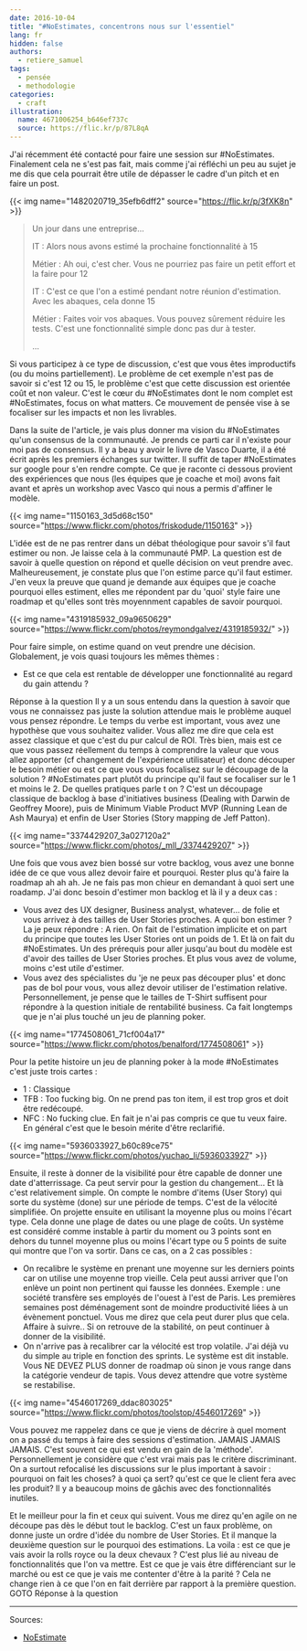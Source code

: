 ```yaml
---
date: 2016-10-04
title: "#NoEstimates, concentrons nous sur l'essentiel"
lang: fr
hidden: false
authors:
  - retiere_samuel
tags:
  - pensée
  - methodologie
categories:
  - craft
illustration:
  name: 4671006254_b646ef737c
  source: https://flic.kr/p/87L8qA
---
```


J'ai récemment été contacté pour faire une session sur #NoEstimates. Finalement cela ne s'est pas fait, mais comme j'ai réfléchi un peu au sujet je me dis que cela pourrait être utile de dépasser le cadre d'un pitch et en faire un post.

{{< img name="1482020719_35efb6dff2" source="https://flic.kr/p/3fXK8n" >}}

> Un jour dans une entreprise...
>
> IT
> : Alors nous avons estimé la prochaine fonctionnalité à 15
>
> Métier
> : Ah oui, c'est cher. Vous ne pourriez pas faire un petit effort et la faire pour 12
>
> IT
> : C'est ce que l'on a estimé pendant notre réunion d'estimation. Avec les abaques, cela donne 15
>
> Métier
> : Faites voir vos abaques. Vous pouvez sûrement réduire les tests. C'est une fonctionnalité simple donc pas dur à tester.
>
> ...

Si vous participez à ce type de discussion, c'est que vous êtes improductifs (ou du moins partiellement). Le problème de cet exemple n'est pas de savoir si c'est 12 ou 15, le problème c'est que cette discussion est orientée coût et non valeur. C'est le cœur du #NoEstimates dont le nom complet est #NoEstimates, focus on what matters. Ce mouvement de pensée vise à se focaliser sur les impacts et non les livrables.

Dans la suite de l'article, je vais plus donner ma vision du #NoEstimates qu'un consensus de la communauté. Je prends ce parti car il n'existe pour moi pas de consensus. Il y a beau y avoir le livre de Vasco Duarte, il a été écrit après les premiers échanges sur twitter. Il suffit de taper #NoEstimates sur google pour s'en rendre compte. Ce que je raconte ci dessous provient des expériences que nous (les équipes que je coache et moi) avons fait avant et après un workshop avec Vasco qui nous a permis d'affiner le modèle.

{{< img name="1150163_3d5d68c150" source="https://www.flickr.com/photos/friskodude/1150163" >}}

L'idée est de ne pas rentrer dans un débat théologique pour savoir s'il faut estimer ou non. Je laisse cela à la communauté PMP. La question est de savoir à quelle question on répond et quelle décision on veut prendre avec. Malheureusement, je constate plus que l'on estime parce qu'il faut estimer. J'en veux la preuve que quand je demande aux équipes que je coache pourquoi elles estiment, elles me répondent par du 'quoi' style faire une roadmap et qu'elles sont très moyennment capables de savoir pourquoi.

{{< img name="4319185932_09a9650629" source="https://www.flickr.com/photos/reymondgalvez/4319185932/" >}}

Pour faire simple, on estime quand on veut prendre une décision. Globalement, je vois quasi toujours les mêmes thèmes :
- Est ce que cela est rentable de développer une fonctionnalité au regard du gain attendu ?

Réponse à la question
Il y a un sous entendu dans la question à savoir que vous ne connaissez pas juste la solution attendue mais le problème auquel vous pensez répondre. Le temps du verbe est important, vous avez une hypothèse que vous souhaitez valider. Vous allez me dire que cela est assez classique et que c'est du pur calcul de ROI. Très bien, mais est ce que vous passez réellement du temps à comprendre la valeur que vous allez apporter (cf changement de l'expérience utilisateur) et donc découper le besoin métier ou est ce que vous vous focalisez sur le découpage de la solution ? #NoEstimates part plutôt du principe qu'il faut se focaliser sur le 1 et moins le 2. De quelles pratiques parle t on ? C'est un découpage classique de backlog à base d'initiatives business (Dealing with Darwin de Geoffrey Moore), puis de Minimum Viable Product MVP (Running Lean de Ash Maurya) et enfin de User Stories (Story mapping de Jeff Patton).

{{< img name="3374429207_3a027120a2" source="https://www.flickr.com/photos/_mll_/3374429207" >}}

Une fois que vous avez bien bossé sur votre backlog, vous avez une bonne idée de ce que vous allez devoir faire et pourquoi. Rester plus qu'à faire la roadmap ah ah ah. Je ne fais pas mon chieur en demandant à quoi sert une roadamp. J'ai donc besoin d'estimer mon backlog et là il y a deux cas :

- Vous avez des UX designer, Business analyst, whatever... de folie et vous arrivez à des tailles de User Stories proches. A quoi bon estimer ? La je peux répondre : A rien. On fait de l'estimation implicite et on part du principe que toutes les User Stories ont un poids de 1. Et là on fait du #NoEstimates. Un des prérequis pour aller jusqu'au bout du modèle est d'avoir des tailles de User Stories proches. Et plus vous avez de volume, moins c'est utile d'estimer.
- Vous avez des spécialistes du 'je ne peux pas découper plus' et donc pas de bol pour vous, vous allez devoir utiliser de l'estimation relative. Personnellement, je pense que le tailles de T-Shirt suffisent pour répondre à la question initiale de rentabilité business. Ca fait longtemps que je n'ai plus touché un jeu de planning poker.

{{< img name="1774508061_71cf004a17" source="https://www.flickr.com/photos/benalford/1774508061" >}}

Pour la petite histoire un jeu de planning poker à la mode #NoEstimates c'est juste trois cartes :

- 1 : Classique
- TFB : Too fucking big. On ne prend pas ton item, il est trop gros et doit être redécoupé.
- NFC : No fucking clue. En fait je n'ai pas compris ce que tu veux faire. En général c'est que le besoin mérite d'être reclarifié.

{{< img name="5936033927_b60c89ce75" source="https://www.flickr.com/photos/yuchao_li/5936033927" >}}

Ensuite, il reste à donner de la visibilité pour être capable de donner une date d'atterrissage. Ca peut servir pour la gestion du changement... Et là c'est relativement simple. On compte le nombre d'items (User Story) qui sorte du système (done) sur une période de temps. C'est de la vélocité simplifiée. On projette ensuite en utilisant la moyenne plus ou moins l'écart type. Cela donne une plage de dates ou une plage de coûts. Un système est considéré comme instable à partir du moment ou 3 points sont en dehors du tunnel moyenne plus ou moins l'écart type ou 5 points de suite qui montre que l'on va sortir. Dans ce cas, on a 2 cas possibles :

- On recalibre le système en prenant une moyenne sur les derniers points car on utilise une moyenne trop vieille. Cela peut aussi arriver que l'on enlève un point non pertinent qui fausse les données. Exemple : une société transfère ses employés de l'ouest à l'est de Paris. Les premières semaines post déménagement sont de moindre productivité liées à un évènement ponctuel. Vous me direz que cela peut durer plus que cela. Affaire à suivre.. Si on retrouve de la stabilité, on peut continuer à donner de la visibilité.
- On n'arrive pas à recalibrer car la vélocité est trop volatile. J'ai déjà vu du simple au triple en fonction des sprints. Le système est dit instable. Vous NE DEVEZ PLUS donner de roadmap où sinon je vous range dans la catégorie vendeur de tapis. Vous devez attendre que votre système se restabilise.

{{< img name="4546017269_ddac803025" source="https://www.flickr.com/photos/toolstop/4546017269" >}}

Vous pouvez me rappelez dans ce que je viens de décrire à quel moment on a passé du temps à faire des sessions d'estimation. JAMAIS JAMAIS JAMAIS. C'est souvent ce qui est vendu en gain de la 'méthode'. Personnellement je considère que c'est vrai mais pas le critère discriminant. On a surtout refocalisé les discussions sur le plus important à savoir : pourquoi on fait les choses? à quoi ça sert? qu'est ce que le client fera avec les produit? Il y a beaucoup moins de gâchis avec des fonctionnalités inutiles.

Et le meilleur pour la fin et ceux qui suivent. Vous me direz qu'en agile on ne découpe pas dès le début tout le backlog. C'est un faux problème, on donne juste un ordre d'idée du nombre de User Stories. Et il manque la deuxième question sur le pourquoi des estimations. La voila : est ce que je vais avoir la rolls royce ou la deux chevaux ? C'est plus lié au niveau de fonctionnalités que l'on va mettre. Est ce que je vais être différenciant sur le marché ou est ce que je vais me contenter d'être à la parité ? Cela ne change rien à ce que l'on en fait derrière par rapport à la première question. GOTO Réponse à la question


---
Sources:

- [NoEstimate]


[NoEstimate]: /books/no_estimate-duarte_vasco.html
